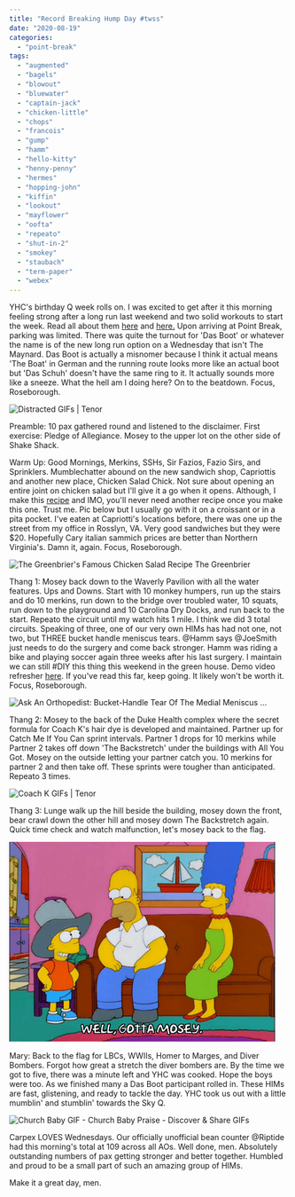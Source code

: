 ```yaml
---
title: "Record Breaking Hump Day #twss"
date: "2020-08-19"
categories: 
  - "point-break"
tags: 
  - "augmented"
  - "bagels"
  - "blowout"
  - "bluewater"
  - "captain-jack"
  - "chicken-little"
  - "chops"
  - "francois"
  - "gump"
  - "hamm"
  - "hello-kitty"
  - "henny-penny"
  - "hermes"
  - "hopping-john"
  - "kiffin"
  - "lookout"
  - "mayflower"
  - "oofta"
  - "repeato"
  - "shut-in-2"
  - "smokey"
  - "staubach"
  - "term-paper"
  - "webex"
---
```


YHC's birthday Q week rolls on. I was excited to get after it this morning feeling strong after a long run last weekend and two solid workouts to start the week. Read all about them [here](https://f3carpex.com/2020/08/17/i-scream-you-scream-we-all-scream-for-a-team/) and [here.](https://f3carpex.com/2020/08/18/bucket-handle-meniscus-tear-we-report-you-decide/) Upon arriving at Point Break, parking was limited. There was quite the turnout for 'Das Boot' or whatever the name is of the new long run option on a Wednesday that isn't The Maynard. Das Boot is actually a misnomer because I think it actual means 'The Boat' in German and the running route looks more like an actual boot but 'Das Schuh' doesn't have the same ring to it. It actually sounds more like a sneeze. What the hell am I doing here? On to the beatdown. Focus, Roseborough.

![Distracted GIFs | Tenor](https://media1.tenor.com/images/69dd1c554bf48da2c188e210e33a414a/tenor.gif?itemid=5632788)

Preamble: 10 pax gathered round and listened to the disclaimer. First exercise: Pledge of Allegiance. Mosey to the upper lot on the other side of Shake Shack.

Warm Up: Good Mornings, Merkins, SSHs, Sir Fazios, Fazio Sirs, and Sprinklers. Mumblechatter abound on the new sandwich shop, Capriottis and another new place, Chicken Salad Chick. Not sure about opening an entire joint on chicken salad but I'll give it a go when it opens. Although, I make this [recipe](https://www.southernliving.com/recipes/greenbrier-chicken-salad) and IMO, you'll never need another recipe once you make this one. Trust me. Pic below but I usually go with it on a croissant or in a pita pocket. I've eaten at Capriotti's locations before, there was one up the street from my office in Rosslyn, VA. Very good sandwiches but they were $20. Hopefully Cary italian sammich prices are better than Northern Virginia's. Damn it, again. Focus, Roseborough.

![The Greenbrier's Famous Chicken Salad Recipe The Greenbrier](images/image?url=https%3A%2F%2Fstatic.onecms.io%2Fwp-content%2Fuploads%2Fsites%2F24%2F2010%2F05%2Fdraper_s_chicken_salad_preview_0.jpg)

Thang 1: Mosey back down to the Waverly Pavilion with all the water features. Ups and Downs. Start with 10 monkey humpers, run up the stairs and do 10 merkins, run down to the bridge over troubled water, 10 squats, run down to the playground and 10 Carolina Dry Docks, and run back to the start. Repeato the circuit until my watch hits 1 mile. I think we did 3 total circuits. Speaking of three, one of our very own HIMs has had not one, not two, but THREE bucket handle meniscus tears. @Hamm says @JoeSmith just needs to do the surgery and come back stronger. Hamm was riding a bike and playing soccer again three weeks after his last surgery. I maintain we can still #DIY this thing this weekend in the green house. Demo video refresher [here](https://youtu.be/gkmKUBuo6hU). If you've read this far, keep going. It likely won't be worth it. Focus, Roseborough.

![Ask An Orthopedist: Bucket-Handle Tear Of The Medial Meniscus ...](images/Knee-meniscus1.jpg)

Thang 2: Mosey to the back of the Duke Health complex where the secret formula for Coach K's hair dye is developed and maintained. Partner up for Catch Me If You Can sprint intervals. Partner 1 drops for 10 merkins while Partner 2 takes off down 'The Backstretch' under the buildings with All You Got. Mosey on the outside letting your partner catch you. 10 merkins for partner 2 and then take off. These sprints were tougher than anticipated. Repeato 3 times.

![Coach K GIFs | Tenor](https://media1.tenor.com/images/aafe4232994a78de41a55abe83cc2d23/tenor.gif?itemid=7808387)

Thang 3: Lunge walk up the hill beside the building, mosey down the front, bear crawl down the other hill and mosey down The Backstretch again. Quick time check and watch malfunction, let's mosey back to the flag.

![Homer Simpson GIF - Find & Share on GIPHY](images/source.gif)

Mary: Back to the flag for LBCs, WWIIs, Homer to Marges, and Diver Bombers. Forgot how great a stretch the diver bombers are. By the time we got to five, there was a minute left and YHC was cooked. Hope the boys were too. As we finished many a Das Boot participant rolled in. These HIMs are fast, glistening, and ready to tackle the day. YHC took us out with a little mumblin' and stumblin' towards the Sky Q.

![Church Baby GIF - Church Baby Praise - Discover & Share GIFs](https://media1.tenor.com/images/0807aa9ea09e872bdf55990d6555ae70/tenor.gif?itemid=15225541)

Carpex LOVES Wednesdays. Our officially unofficial bean counter @Riptide had this morning's total at 109 across all AOs. Well done, men. Absolutely outstanding numbers of pax getting stronger and better together. Humbled and proud to be a small part of such an amazing group of HIMs.

Make it a great day, men.
